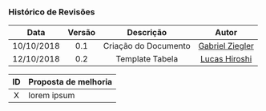 [Gabriel Ziegler]: https://github.com/gabrielziegler3
[Lucas Hiroshi]: https://github.com/hiroshi18
### Histórico de Revisões

| Data       | Versão | Descrição            |         Autor             |
|:----------:|:------:|:--------------------:|:-------------------------:|
| 10/10/2018 | 0.1 | Criação do Documento | [Gabriel Ziegler] |
| 12/10/2018 | 0.2 | Template Tabela | [Lucas Hiroshi] |

|   ID  | Proposta de melhoria |
|:-----:|:---------------------|
| X     | lorem ipsum |
